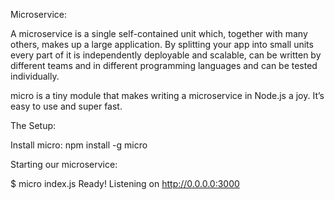 Microservice:

A microservice is a single self-contained unit which, together with many others, makes up a large application.
By splitting your app into small units every part of it is independently deployable and scalable,
can be written by different teams and in different programming languages and can be tested individually.

micro is a tiny module that makes writing a microservice in Node.js a joy. It’s easy to use and super fast.

The Setup:

Install micro:  npm install -g micro

Starting our microservice:

$ micro index.js
  Ready! Listening on http://0.0.0.0:3000
